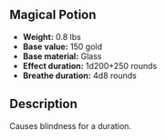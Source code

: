 ## Magical Potion
- **Weight:** 0.8 lbs
- **Base value:** 150 gold
- **Base material:** Glass
- **Effect duration:** 1d200+250 rounds
- **Breathe duration:** 4d8 rounds
## Description
Causes blindness for a duration.
